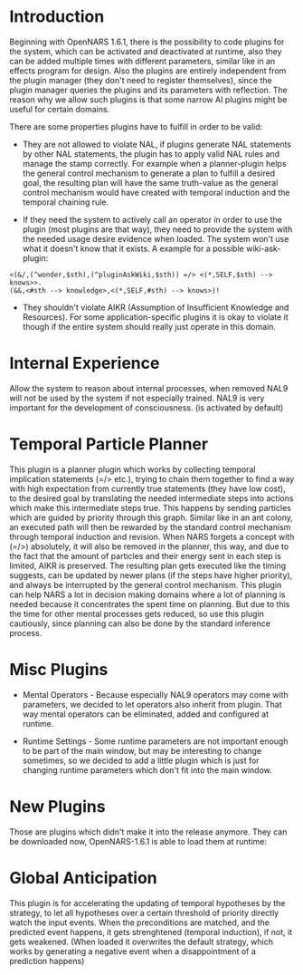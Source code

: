 # Introduction #

Beginning with OpenNARS 1.6.1, there is the possibility to code plugins for the system, which can be activated and deactivated at runtime, also they can be added multiple times with different parameters, similar like in an effects program for design. Also the plugins are entirely independent from the plugin manager (they don't need to register themselves), since the plugin manager queries the plugins and its parameters with reflection. The reason why we allow such plugins is that some narrow AI plugins might be useful for certain domains.

There are some properties plugins have to fulfill in order to be valid:

  * They are not allowed to violate NAL, if plugins generate NAL statements by other NAL statements, the plugin has to apply valid NAL rules and manage the stamp correctly. For example when a planner-plugin helps the general control mechanism to generate a plan to fulfill a desired goal, the resulting plan will have the same truth-value as the general control mechanism would have created with temporal induction and the temporal chaining rule.

  * If they need the system to actively call an operator in order to use the plugin (most plugins are that way), they need to provide the system with the needed usage desire evidence when loaded. The system won't use what it doesn't know that it exists. A example for a possible wiki-ask-plugin:

```
<(&/,(^wonder,$sth),(^pluginAskWiki,$sth)) =/> <(*,SELF,$sth) --> knows>>.
(&&,<#sth --> knowledge>,<(*,SELF,#sth) --> knows>)! 
```

  * They shouldn't violate AIKR (Assumption of Insufficient Knowledge and Resources). For some application-specific plugins it is okay to violate it though if the entire system should really just operate in this domain.

# Internal Experience #
Allow the system to reason about internal processes, when removed NAL9 will not be used by the system if not especially trained. NAL9 is very important for the development of consciousness. (is activated by default)

# Temporal Particle Planner #
This plugin is a planner plugin which works by collecting temporal implication statements (=/> etc.), trying to chain them together to find a way with high expectation from currently true statements (they have low cost), to the desired goal by translating the needed intermediate steps into actions which make this intermediate steps true. This happens by sending particles which are guided by priority through this graph. Similar like in an ant colony, an executed path will then be rewarded by the standard control mechanism through temporal induction and revision. When NARS forgets a concept with (=/>) absolutely, it will also be removed in the planner, this way, and due to the fact that the amount of particles and their energy sent in each step is limited, AIKR is preserved. The resulting plan gets executed like the timing suggests, can be updated by newer plans (if the steps have higher priority), and always be interrupted by the general control mechanism. This plugin can help NARS a lot in decision making domains where a lot of planning is needed because it concentrates the spent time on planning. But due to this the time for other mental processes gets reduced, so use this plugin cautiously, since planning can also be done by the standard inference process.


# Misc Plugins #

- Mental Operators -
Because especially NAL9 operators may come with parameters, we decided to let operators also inherit from plugin. That way mental operators can be eliminated, added and configured at runtime.

- Runtime Settings -
Some runtime parameters are not important enough to be part of the main window, but may be interesting to change sometimes, so we decided to add a little plugin which is just for changing runtime parameters which don't fit into the main window.

# New Plugins #

Those are plugins which didn't make it into the release anymore. They can be downloaded now, OpenNARS-1.6.1 is able to load them at runtime:

# Global Anticipation #
This plugin is for accelerating the updating of temporal hypotheses by the strategy, to let all hypotheses over a certain threshold of priority directly watch the input events. When the preconditions are matched, and the predicted event happens, it gets strenghtened (temporal induction), if not, it gets weakened. (When loaded it overwrites the default strategy, which works by generating a negative event when a disappointment of a prediction happens)